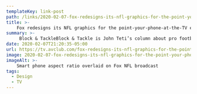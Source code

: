 ```yaml
---
templateKey: link-post
path: /links/2020-02-07-fox-redesigns-its-nfl-graphics-for-the-point-your-phone-at-the-tv-era
title: >-
    Fox redesigns its NFL graphics for the point-your-phone-at-the-TV era
summary: >-
     Block & TackleBlock & Tackle is John Teti’s column about pro football Super Bowl LIV: A graphical review 
date: 2020-02-07T21:20:35-05:00
url: https://tv.avclub.com/fox-redesigns-its-nfl-graphics-for-the-point-your-phone-1841522459
image: 2020-02-07-fox-redesigns-its-nfl-graphics-for-the-point-your-phone-at-the-tv-era.jpeg
imageAlt: >-
    Smart phone aspect ratio overlaid on Fox NFL broadcast
tags:
  - Design
  - TV
---
```

